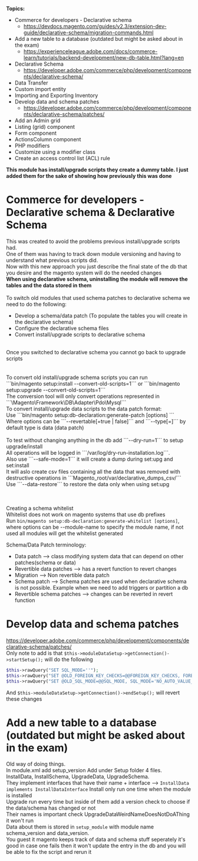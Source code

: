 <b>Topics:</b><br>
- Commerce for developers - Declarative schema
  - https://devdocs.magento.com/guides/v2.3/extension-dev-guide/declarative-schema/migration-commands.html
- Add a new table to a database (outdated but might be asked about in the exam)
  - https://experienceleague.adobe.com/docs/commerce-learn/tutorials/backend-development/new-db-table.html?lang=en
- Declarative Schema
  - https://developer.adobe.com/commerce/php/development/components/declarative-schema/
- Data Transfer
- Custom import entity
- Importing and Exporting Inventory
- Develop data and schema patches
  - https://developer.adobe.com/commerce/php/development/components/declarative-schema/patches/
- Add an Admin grid
- Listing (grid) component
- Form component
- ActionsColumn component
- PHP modifiers
- Customize using a modifier class
- Create an access control list (ACL) rule

<b>This module has install/upgrade scripts they create a dummy table. I just added them for the sake of showing how previously this was done</b>
# Commerce for developers - Declarative schema & Declarative Schema <br>
This was created to avoid the problems previous install/upgrade scripts had.<br>
One of them was having to track down module versioning and having to understand what previous scripts did.<br>
Now with this new approach you just describe the final state of the db that you desire and the magento system will do the needed changes<br>
<b>When using declarative schema, uninstalling the module will remove the tables and the data stored in them</b><br>
<br>
To switch old modules that used schema patches to declarative schema we need to do the following:
- Develop a schema/data patch (To populate the tables you will create in the declarative schema)
- Configure the declarative schema files
- Convert install/upgrade scripts to declarative schema
<br>
Once you switched to declarative schema you cannot go back to upgrade scripts<br>
<br>
<br>
To convert old install/upgrade schema scripts you can run<br>
```bin/magento setup:install --convert-old-scripts=1``` or ```bin/magento setup:upgrade --convert-old-scripts=1```<br>
The conversion tool will only convert operations represented in ```\Magento\Framework\DB\Adapter\Pdo\Mysql```<br>
To convert  install/upgrade data scripts to the data patch format:<br>
Use ```bin/magento setup:db-declaration:generate-patch [options] <module-name> <patch-name>```<br>
Where options can be ```--revertable[=true | false]``` and ```--type[=<type>]``` by default type is data (data patch)<br>
<br>
To test without changing anything in the db add ```--dry-run=1``` to setup upgrade/install<br>
All operations will be logged in ```<Magento_Root>/var/log/dry-run-installation.log```.<br>
Also use ```--safe-mode=1``` it will create a dump during set:upg and set:install<br>
It will aslo create csv files containing all the data that was removed with destructive operations in ```Magento_root/var/declarative_dumps_csv/```
Use ```--data-restore``` to restore the data only when using set:upg<br>
<br>
<br>

Creating a schema whitelist<br>
Whitelist does not work on magento systems that use db prefixes<br>
Run ```bin/magento setup:db-declaration:generate-whitelist [options]```, where options can be --module-name to specify the module name, if not used all modules will get the whitelist generated<br>

Schema/Data Patch terminology:<br>
- Data patch --> class modifying system data that can depend on other patches(schema or data)
- Revertible data patches --> has a revert function to revert changes 
- Migration --> Non revertible data patch
- Schema patch --> Schema patches are used when declarative schema is not possible. Example when we need to add triggers or partition a db
- Revertible schema patches --> changes can be reverted in revert function

# Develop data and schema patches<br>
https://developer.adobe.com/commerce/php/development/components/declarative-schema/patches/ <br>
Only note to add is that ```$this->moduleDataSetup->getConnection()->startSetup();```
will do the following <br>
```php
$this->rawQuery("SET SQL_MODE=''");
$this->rawQuery("SET @OLD_FOREIGN_KEY_CHECKS=@@FOREIGN_KEY_CHECKS, FOREIGN_KEY_CHECKS=0");
$this->rawQuery("SET @OLD_SQL_MODE=@@SQL_MODE, SQL_MODE='NO_AUTO_VALUE_ON_ZERO'");
```
And  ```$this->moduleDataSetup->getConnection()->endSetup();``` will revert these changes

# Add a new table to a database (outdated but might be asked about in the exam)
Old way of doing things.<br>
In module.xml add setup_version
Add under Setup folder 4 files.<br>
InstallData, InstallSchema, UpgradeData, UpgradeSchema.<br>
They implement interfaces that have their name + interface --> ```InstallData implements InstallDataInterface```
Install only run one time when the module is installed<br>
Upgrade run every time but inside of them add a version check to choose if the data/schema has changed or not<br>
Their names is important check UpgradeDataWeirdNameDoesNotDoAThing it won't run<br>
Data about them is stored in ```setup_module``` with module name schema_version and data_version.<br>
You guest it magento keeps track of data and schema stuff seperately it's good in case one fails then it won't update the entry in the db and you will be able to fix the script and rerun it<br>


